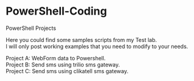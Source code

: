 # PowerShell-Coding
PowerShell Projects
  
Here you could find some samples scripts from my Test lab.  
I will only post working examples that you need to modify to your needs.  
  
Project A: WebForm data to Powershell.  
Project B: Send sms using trilio sms gateway.  
Project C: Send sms using clikatell sms gateway.
